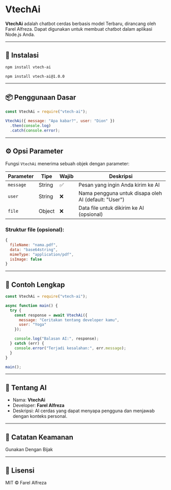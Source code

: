 # VtechAi

**VtechAi** adalah chatbot cerdas berbasis model Terbaru, dirancang oleh Farel Alfreza. Dapat digunakan untuk membuat chatbot dalam aplikasi Node.js Anda.

---

## 🚀 Instalasi

```bash
npm install vtech-ai
```

```
npm install vtech-ai@1.0.0
```

---

## 📦 Penggunaan Dasar

```js
const VtechAi = require("vtech-ai");

VtechAi({ message: "Apa kabar?", user: "Dion" })
  .then(console.log)
  .catch(console.error);
```

---

## ⚙️ Opsi Parameter

Fungsi `VtechAi` menerima sebuah objek dengan parameter:

| Parameter | Tipe   | Wajib | Deskripsi |
|-----------|--------|-------|-----------|
| `message` | String | ✅    | Pesan yang ingin Anda kirim ke AI |
| `user`    | String | ❌    | Nama pengguna untuk disapa oleh AI (default: "User") |
| `file`    | Object | ❌    | Data file untuk dikirim ke AI (opsional) |

### Struktur file (opsional):

```js
{
  fileName: "nama.pdf",
  data: "base64string",
  mimeType: "application/pdf",
  isImage: false
}
```

---

## 🔁 Contoh Lengkap

```js
const VtechAi = require("vtech-ai");

async function main() {
  try {
    const response = await VtechAi({
      message: "Ceritakan tentang developer kamu",
      user: "Yoga"
    });

    console.log("Balasan AI:", response);
  } catch (err) {
    console.error("Terjadi kesalahan:", err.message);
  }
}

main();
```

---

## 📜 Tentang AI

- Nama: **VtechAi**
- Developer: **Farel Alfreza**
- Deskripsi: AI cerdas yang dapat menyapa pengguna dan menjawab dengan konteks personal.

---

## 📌 Catatan Keamanan

Gunakan Dengan Bijak

---

## 📄 Lisensi

MIT © Farel Alfreza
